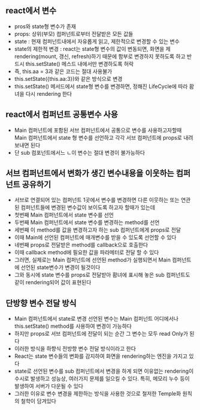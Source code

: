 ## react에서 변수

- pros와 state형 변수가 존재
- props: 상위(부모) 컴퍼넌트로부터 전달받은 모든 값들
- state : 현재 컴퍼넌트내에서 자유롭게 읽고, 제한적으로 변경할 수 있는 변수
- state의 제한적 변경 : react는 state형 변수의 값이 변동되면,
  화면을 제 rendering(mount, 갱신, refresh)하기 때문에 함부로 변경하지 못하도록
  하고 반드시 this.setState() 메스드 내에서만 변경하도록 허락
- 즉, this.aa = 3과 같은 코드는 절대 사용불가
- this.setState({this.aa:3})와 같은 방식으로 변경
- this.setState() 메서드에서 state형 변수를 변경하면, 정해진 LifeCycle에 따라
  홤녀을 다시 rendering 한다

## react에서 컴퍼넌트 공통변수 사용

- Main 컴퍼넌트에 포함된 서브 컴퍼넌트에서 공통으로 변수를 사용하고자할때 Main 컴퍼넌트에서
  state 형 변수를 선언하고 각각 서브 컴퍼넌트에 props로 내려보내면 된다
- 단 sub 컴포넌트에서느 ㄴ이 변수는 절대 변경이 불가능하다

## 서브 컴퍼넌트에서 변화가 생긴 변수내용을 이웃하는 컴퍼넌트 공유하기

- 서브로 연결되어 있는 컴퍼넌트 1곳에서 변수를 변경하면 다른 이웃하는 또는 연관된
  컴퍼넌트들에 변경된 변수값이 보이도록 하고자 할때가 있는데
- 첫번째 Main 컴퍼넌트에서 state 변수를 선언
- 두번째 Main 컴퍼넌트에서 state 변수를 변경하는 method를 선언
- 세번째 이 method를 값을 변경하고자 하는 sub 컴퍼넌트에게 props로 전달
- 이때 Main에 선언된 컴퍼넌트에 매개변수를 받을 수 있도록 선언할 수 있다
- 네번째 props로 전달받은 method를 callback으로 호출한다
- 이때 callback method에 필요한 값을 파라메터로 전달 할 수 있다
- 그러면, 실제로는 Main 컴퍼넌트에 선언된 method가 실행되면서 Main 컴퍼넌트에 선언된
  state변수가 변경이 될것이다
- 그와 동시에 state 변수를 props로 전달받아 홤녀에 표시해 놓은
  sub 컴퍼넌트도 같이 rendering되어 값이 표현된다

## 단방향 변수 전달 방식

- Main 컴퍼넌트에서 state로 변경 선언된 변수는 Main 컴퍼넌트 어디에서나 this.setState() method를
  사용하여 변경이 가능하다
- 하지만 props로 서브 컴퍼넌트에 전달이 되는 순간 그 변수는 모두 read Only가 된다
- 이러한 방식을 하향식 전방향 변수 전달 방식이라고 한다
- React는 state 변수들의 변화를 감지하여 화면을 rendering하는 엔진을 가지고 있다
- state로 선언된 변수를 sub 컴퍼넌트에서 변경을 하게 되면 이유없는 rendering이 수시로
  발생하고 성능상, 여러가지 문제를 일으킬 수 있다. 특히, 메모리 누수 등이 발생하여 서버가 다운될 수 있다
- 그러한 이유로 변수 변경을 제한하는 방식을 사용한 것으로 철저한 Temple화 원칙의 철학이 담겨있다
